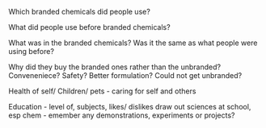Which branded chemicals did people use? What did people use before branded chemicals? What was in the branded chemicals? Was it the same as what people were using before? Why did they buy the branded ones rather than the unbranded? Conveneniece? Safety? Better formulation? Could not get unbranded?

Health of self/ Children/ pets  - caring for self and others

Education - level of, subjects, likes/ dislikes
		draw out sciences at school, esp chem - emember any demonstrations, experiments or projects?